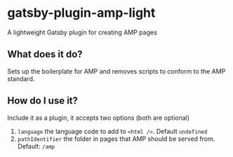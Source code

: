 # gatsby-plugin-amp-light
A lightweight Gatsby plugin for creating AMP pages

## What does it do?

Sets up the boilerplate for AMP and removes scripts to conform to the AMP standard.

## How do I use it?

Include it as a plugin, it accepts two options (both are optional)

1. `language` the language code to add to `<html />`. Default `undefined`
2. `pathIdentifier` the folder in pages that AMP should be served from. Default: `/amp`
